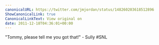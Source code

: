 ```yaml
---
canonicalURL: https://twitter.com/jmjordan/status/148260203618512896
ShowCanonicalLink: true
CanonicalLinkText: View original on
date: 2011-12-18T04:36:01+00:00
---
```

"Tommy, please tell me you got that!" - Sully #SNL